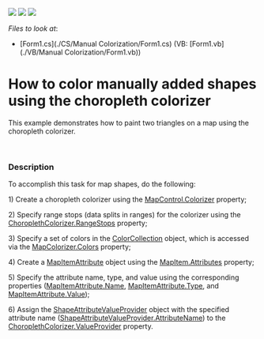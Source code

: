 <!-- default badges list -->
![](https://img.shields.io/endpoint?url=https://codecentral.devexpress.com/api/v1/VersionRange/128576108/13.1.4%2B)
[![](https://img.shields.io/badge/Open_in_DevExpress_Support_Center-FF7200?style=flat-square&logo=DevExpress&logoColor=white)](https://supportcenter.devexpress.com/ticket/details/E4744)
[![](https://img.shields.io/badge/📖_How_to_use_DevExpress_Examples-e9f6fc?style=flat-square)](https://docs.devexpress.com/GeneralInformation/403183)
<!-- default badges end -->
<!-- default file list -->
*Files to look at*:

* [Form1.cs](./CS/Manual Colorization/Form1.cs) (VB: [Form1.vb](./VB/Manual Colorization/Form1.vb))
<!-- default file list end -->
# How to color manually added shapes using the choropleth colorizer


<p>This example demonstrates how to paint  two triangles on a map using the choropleth colorizer. </p><br />



<h3>Description</h3>

<p>To accomplish this task for map shapes, do the following:</p><p>1) Create a choropleth colorizer using the <a href="http://help.devexpress.com/#WindowsForms/DevExpressXtraMapMapControl_Colorizertopic"><u>MapControl.Colorizer</u></a> property; </p><p>2) Specify range stops (data splits in ranges) for the colorizer using the <a href="http://help.devexpress.com/#WindowsForms/DevExpressXtraMapChoroplethColorizer_RangeStopstopic"><u>ChoroplethColorizer.RangeStops</u></a> property;</p><p>3) Specify a set of colors in the <a href="http://help.devexpress.com/#WindowsForms/clsDevExpressXtraMapColorCollectiontopic"><u>ColorCollection</u></a> object, which is accessed via the <a href="http://help.devexpress.com/#WindowsForms/DevExpressXtraMapMapColorizer_Colorstopic"><u>MapColorizer.Colors</u></a> property; </p><p>4)  Create a <a href="http://help.devexpress.com/#WindowsForms/clsDevExpressXtraMapMapItemAttributetopic"><u>MapItemAttribute</u></a> object  using the <a href="http://help.devexpress.com/#WindowsForms/DevExpressXtraMapMapItem_Attributestopic"><u>MapItem.Attributes</u></a>  property;</p><p>5)  Specify the attribute name, type, and value using the corresponding properties (<a href="http://help.devexpress.com/#WindowsForms/DevExpressXtraMapMapItemAttribute_Nametopic"><u>MapItemAttribute.Name</u></a>, <a href="http://help.devexpress.com/#WindowsForms/DevExpressXtraMapMapItemAttribute_Typetopic"><u>MapItemAttribute.Type</u></a>, and <a href="http://help.devexpress.com/#WindowsForms/DevExpressXtraMapMapItemAttribute_Valuetopic"><u>MapItemAttribute.Value</u></a>);</p><p>6) Assign the <a href="http://help.devexpress.com/#WindowsForms/clsDevExpressXtraMapShapeAttributeValueProvidertopic"><u>ShapeAttributeValueProvider</u></a> object with the specified attribute name (<a href="http://help.devexpress.com/#WindowsForms/DevExpressXtraMapShapeAttributeValueProvider_AttributeNametopic"><u>ShapeAttributeValueProvider.AttributeName</u></a>) to the <a href="http://help.devexpress.com/#WindowsForms/DevExpressXtraMapChoroplethColorizer_ValueProvidertopic"><u>ChoroplethColorizer.ValueProvider</u></a> property.</p>

<br/>


